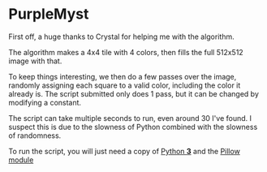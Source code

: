 # PurpleMyst

First off, a huge thanks to Crystal for helping me with the algorithm.

The algorithm makes a 4x4 tile with 4 colors, then fills the full 512x512 image
with that.

To keep things interesting, we then do a few passes over the image, randomly
assigning each square to a valid color, including the color it already is. The
script submitted only does 1 pass, but it can be changed by modifying a
constant.

The script can take multiple seconds to run, even around 30 I've found. I
suspect this is due to the slowness of Python combined with the slowness of
randomness.

To run the script, you will just need a copy of
[Python **3**](https://www.python.org/downloads) and the
[Pillow module](http://pillow.readthedocs.io/en/4.2.x/installation.html#basic-installation)
